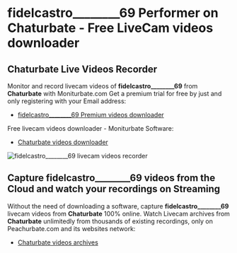 # fidelcastro________69 Performer on Chaturbate - Free LiveCam videos downloader

## Chaturbate Live Videos Recorder

Monitor and record livecam videos of **fidelcastro________69** from **Chaturbate** with Moniturbate.com
Get a premium trial for free by just and only registering with your Email address:
* [fidelcastro________69 Premium videos downloader](https://moniturbate.com/request-demo-licence-key.html)

Free livecam videos downloader - Moniturbate Software:
* [Chaturbate videos downloader](https://moniturbate.com/moniturbate-download-software.html)

![fidelcastro________69 livecam videos recorder](https://peachurnet.com/templates/moniturbate-software.png)


## Capture fidelcastro________69 videos from the Cloud and watch your recordings on Streaming

Without the need of downloading a software, capture **fidelcastro________69** livecam videos from **Chaturbate** 100% online.
Watch Livecam archives from **Chaturbate** unlimitedly from thousands of existing recordings, only on Peachurbate.com and its websites network:
* [Chaturbate videos archives](https://peachurnet.com/)